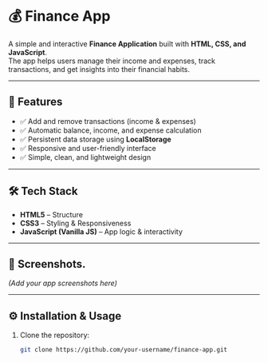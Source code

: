 # 💰 Finance App

A simple and interactive **Finance Application** built with **HTML, CSS, and JavaScript**.  
The app helps users manage their income and expenses, track transactions, and get insights into their financial habits.

---

## 🚀 Features

- ✅ Add and remove transactions (income & expenses)  
- ✅ Automatic balance, income, and expense calculation  
- ✅ Persistent data storage using **LocalStorage**  
- ✅ Responsive and user-friendly interface  
- ✅ Simple, clean, and lightweight design  

---

## 🛠️ Tech Stack

- **HTML5** – Structure  
- **CSS3** – Styling & Responsiveness  
- **JavaScript (Vanilla JS)** – App logic & interactivity  

---

## 📸 Screenshots.

*(Add your app screenshots here)*

---

## ⚙️ Installation & Usage

1. Clone the repository:
   ```bash
   git clone https://github.com/your-username/finance-app.git
